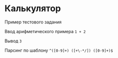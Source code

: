 # Калькулятор
Пример тестового задания 

Ввод арифметического примера `1 + 2` 

Вывод `3` 

Парсинг по шаблону `^([0-9]+) ([+\-*/]) ([0-9]+)$`




